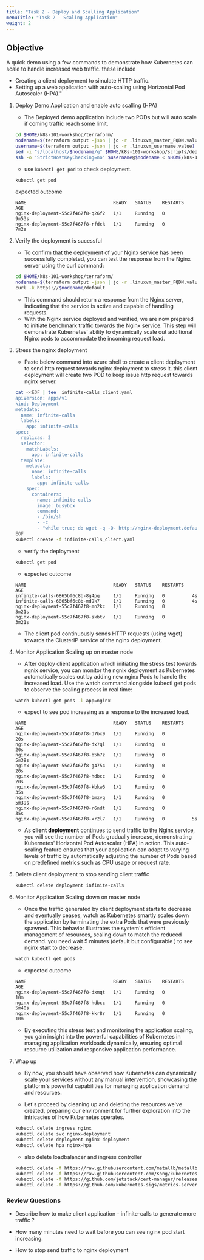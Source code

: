 ```yaml
---
title: "Task 2 - Deploy and Scalling Application"
menuTitle: "Task 2 - Scaling Application"
weight: 2 
---
```

## Objective


A quick demo using a few commands to demonstrate how Kubernetes can scale to handle increased web traffic.
these include 
- Creating a client deployment to simulate HTTP traffic.
- Setting up a web application with auto-scaling using Horizontal Pod Autoscaler (HPA)."

1. Deploy Demo Application and enable auto scalling (HPA)

    - The Deployed demo application include two PODs but will auto scale if coming traffic reach some limit. 
    
    ```bash
    cd $HOME/k8s-101-workshop/terraform/
    nodename=$(terraform output -json | jq -r .linuxvm_master_FQDN.value)
    username=$(terraform output -json | jq -r .linuxvm_username.value)
    sed -i "s/localhost/$nodename/g" $HOME/k8s-101-workshop/scripts/deploy_application_with_hpa_masternode.sh
    ssh -o 'StrictHostKeyChecking=no' $username@$nodename < $HOME/k8s-101-workshop/scripts/deploy_application_with_hpa_masternode.sh
    
    ```
    - use `kubectl get pod` to check deployment.
    
    ```bash
    kubectl get pod
    ```
    expected outcome
    
    ```
    NAME                                READY   STATUS    RESTARTS   AGE
    nginx-deployment-55c7f467f8-q26f2   1/1     Running   0          9m53s
    nginx-deployment-55c7f467f8-rfdck   1/1     Running   0          7m2s
    ```

2. Verify the deployment is sucessful 

    - To confirm that the deployment of your Nginx service has been successfully completed, you can test the response from the Nginx server using the curl command:
    
    ```bash
    cd $HOME/k8s-101-workshop/terraform/
    nodename=$(terraform output -json | jq -r .linuxvm_master_FQDN.value)
    curl -k https://$nodename/default
    ```
    
    - This command should return a response from the Nginx server, indicating that the service is active and capable of handling requests.
    - With the Nginx service deployed and verified, we are now prepared to initiate benchmark traffic towards the Nginx service. This step will demonstrate Kubernetes' ability to dynamically scale out additional Nginx pods to accommodate the incoming request load.

3. Stress the nginx deployment

    - Paste below command into azure shell to create a client deployment to send http request towards nginx deployment to stress it.  this client deployment will create two POD to keep issue http request towards nginx server.
    
    ```bash
    cat <<EOF | tee  infinite-calls_client.yaml
    apiVersion: apps/v1
    kind: Deployment
    metadata:
      name: infinite-calls
      labels:
        app: infinite-calls
    spec:
      replicas: 2
      selector:
        matchLabels:
          app: infinite-calls
      template:
        metadata:
          name: infinite-calls
          labels:
            app: infinite-calls
        spec:
          containers:
          - name: infinite-calls
            image: busybox
            command:
            - /bin/sh
            - -c
            - "while true; do wget -q -O- http://nginx-deployment.default.svc.cluster.local; done"
    EOF
    kubectl create -f infinite-calls_client.yaml
    ```
    - verify the deployment
    ```bash
    kubectl get pod
    ```
    - expected outcome
    ```
    NAME                                READY   STATUS    RESTARTS   AGE
    infinite-calls-6865bf6c8b-8g4pg     1/1     Running   0          4s
    infinite-calls-6865bf6c8b-md9k7     1/1     Running   0          4s
    nginx-deployment-55c7f467f8-mn2kc   1/1     Running   0          3m21s
    nginx-deployment-55c7f467f8-skbtv   1/1     Running   0          3m21s
    ```
    
    - The client pod continuously sends HTTP requests (using wget) towards the ClusterIP service of the nginx deployment.


4. Monitor Application Scaling up on master node

    - After deploy client application which initiating the stress test towards ngnix service, you can monitor the ngnix deployment as Kubernetes automatically scales out by adding new nginx Pods to handle the increased load. Use the watch command alongside kubectl get pods to observe the scaling process in real time:
    
    ```bash
    watch kubectl get pods -l app=nginx 
    ```
    - expect to see pod increasing as a response to the increased load.
    ```
    NAME                                READY   STATUS    RESTARTS   AGE
    nginx-deployment-55c7f467f8-d7bx9   1/1     Running   0          20s
    nginx-deployment-55c7f467f8-dx7ql   1/1     Running   0          20s
    nginx-deployment-55c7f467f8-b5h7z   1/1     Running   0          5m39s
    nginx-deployment-55c7f467f8-g4754   1/1     Running   0          20s
    nginx-deployment-55c7f467f8-hdbcc   1/1     Running   0          20s
    nginx-deployment-55c7f467f8-kbkw6   1/1     Running   0          35s
    nginx-deployment-55c7f467f8-bmzvg   1/1     Running   0          5m39s
    nginx-deployment-55c7f467f8-r6ndt   1/1     Running   0          35s
    nginx-deployment-55c7f467f8-xr2l7   1/1     Running   0          5s
    ```
    - As **client deployment** continues to send traffic to the Nginx service, you will see the number of Pods gradually increase, demonstrating Kubernetes' Horizontal Pod Autoscaler (HPA) in action. This auto-scaling feature ensures that your application can adapt to varying levels of traffic by automatically adjusting the number of Pods based on predefined metrics such as CPU usage or request rate.

5. Delete client deployment to stop sending client traffic

    ```bash
    kubectl delete deployment infinite-calls
    ```

6. Monitor Application Scaling down on master node

    - Once the traffic generated by client deployment starts to decrease and eventually ceases, watch as Kubernetes smartly scales down the application by terminating the extra Pods that were previously spawned. This behavior illustrates the system's efficient management of resources, scaling down to match the reduced demand. you need wait 5 minutes (default but configurable ) to see nginx start to decrease.
        
    ```bash
    watch kubectl get pods
    ```
    - expected outcome 
    
    ```
    NAME                                READY   STATUS    RESTARTS   AGE
    nginx-deployment-55c7f467f8-dxmqt   1/1     Running   0          10m
    nginx-deployment-55c7f467f8-hdbcc   1/1     Running   0          5m40s
    nginx-deployment-55c7f467f8-kkr8r   1/1     Running   0          10m
    ```
    - By executing this stress test and monitoring the application scaling, you gain insight into the powerful capabilities of Kubernetes in managing application workloads dynamically, ensuring optimal resource utilization and responsive application performance.

7. Wrap up

    - By now, you should have observed how Kubernetes can dynamically scale your services without any manual intervention, showcasing the platform's powerful capabilities for managing application demand and resources.
    
    - Let's proceed by cleaning up and deleting the resources we've created, preparing our environment for further exploration into the intricacies of how Kubernetes operates.
    
    ```bash
    kubectl delete ingress nginx
    kubectl delete svc nginx-deployment
    kubectl delete deployment nginx-deployment
    kubectl delete hpa nginx-hpa
    
    ```
    - also delete loadbalancer and ingress controller
    
    ```bash
    kubectl delete -f https://raw.githubusercontent.com/metallb/metallb/v0.14.3/config/manifests/metallb-native.yaml
    kubectl delete -f https://raw.githubusercontent.com/Kong/kubernetes-ingress-controller/v2.10.0/deploy/single/all-in-one-dbless.yaml
    kubectl delete -f https://github.com/jetstack/cert-manager/releases/download/v1.3.1/cert-manager.yaml
    kubectl delete -f https://github.com/kubernetes-sigs/metrics-server/releases/latest/download/components.yaml
    ```


### Review Questions 
- Describe how to make client application - infinite-calls to generate more traffic ?

- How many minutes need to wait before you can see nginx pod start increasing.

- How to stop send traffic to nginx deployment
